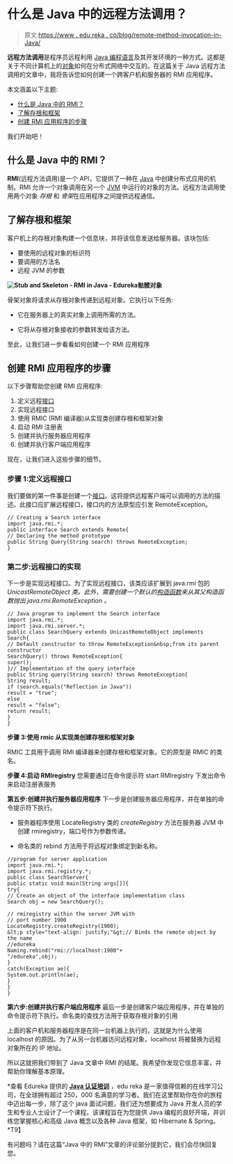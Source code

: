 # 什么是 Java 中的远程方法调用？

> 原文:[https://www . edu reka . co/blog/remote-method-invocation-in-Java/](https://www.edureka.co/blog/remote-method-invocation-in-java/)

**远程方法调用**是程序员远程利用 [Java 编程语言](https://www.edureka.co/blog/java-tutorial/)及其开发环境的一种方式。这都是关于不同计算机上的[对象](https://www.edureka.co/blog/java-objects-and-classes/)如何在分布式网络中交互的。在这篇关于 Java 远程方法调用的文章中，我将告诉您如何创建一个跨客户机和服务器的 RMI 应用程序。

本文涵盖以下主题:

*   [什么是 Java 中的 RMI？](#WhatisRMI?)
*   [了解存根和框架](#UnderstandingStubandSkeleton)
*   [创建 RMI 应用程序的步骤](#StepstocreateRMIApplication)

我们开始吧！

## **什么是 Java 中的 RMI？**

**RMI**(远程方法调用)是一个 API，它提供了一种在 [Java](https://www.edureka.co/blog/java-tutorial/) 中创建分布式应用的机制。RMI 允许一个对象调用在另一个 [JVM](https://www.edureka.co/blog/what-is-java/#ComponentsinJava) 中运行的对象的方法。远程方法调用使用两个对象  *存根* 和  *骨架*在应用程序之间提供远程通信。

## **了解存根和框架**

客户机上的存根对象构建一个信息块，并将该信息发送给服务器。该块包括:

*   要使用的远程对象的标识符
*   要调用的方法名
*   远程 JVM 的参数

**![Stub and Skeleton - RMI in Java - Edureka](../Images/36965354f3cf378e9d4ede002a6984e0.png)骷髅对象**

骨架对象将请求从存根对象传递到远程对象。它执行以下任务:

*   它在服务器上的真实对象上调用所需的方法。

*   它将从存根对象接收的参数转发给该方法。

至此，让我们进一步看看如何创建一个 RMI 应用程序

## **创建 RMI 应用程序的步骤**

以下步骤帮助您创建 RMI 应用程序:

1.  定义远程[接口](https://www.edureka.co/blog/java-interface/)
2.  实现远程接口
3.  使用 RMIC (RMI 编译器)从实现类创建存根和框架对象
4.  启动 RMI 注册表
5.  创建并执行服务器应用程序
6.  创建并执行客户端应用程序

现在，让我们进入这些步骤的细节。

### **步骤 1:定义远程接口**

我们要做的第一件事是创建一个[接口](https://www.edureka.co/blog/java-interface/)。这将提供远程客户端可以调用的方法的描述。此接口应扩展远程接口，接口内的方法原型应引发 RemoteException。

```
// Creating a Search interface
import java.rmi.*;
public interface Search extends Remote{
// Declaring the method prototype
public String Query(String search) throws RemoteException;
}
```

### **第二步:远程接口的实现**

下一步是实现远程接口。为了实现远程接口，该类应该扩展到 java.rmi 包的 *UnicastRemoteObject 类。此外，需要创建一个默认的[构造函数](https://www.edureka.co/blog/constructor-in-java/)来从其父构造函数抛出 *java.rmi.RemoteException* 。*

```
// Java program to implement the Search interface
import java.rmi.*;
import java.rmi.server.*;
public class SearchQuery extends UnicastRemoteObject implements Search{
// Default constructor to throw RemoteException&nbsp;from its parent constructor
SearchQuery() throws RemoteException{
super();
}// Implementation of the query interface
public String query(String search) throws RemoteException{
String result;
if (search.equals("Reflection in Java"))
result = "true";
else
result = "false";
return result;
}
}
```

**步骤 3:使用 rmic 从实现类创建存根和框架对象**

RMIC 工具用于调用 RMI 编译器来创建存根和框架对象。它的原型是 RMIC 的类名。

**步骤 4:启动 RMIregistry** 您需要通过在命令提示符 start RMIregistry 下发出命令来启动注册表服务

**第五步:创建并执行服务器应用程序** 下一步是创建服务器应用程序，并在单独的命令提示符下执行。

*   服务器程序使用 LocateRegistry 类的 *createRegistry* 方法在服务器 JVM 中创建 rmiregistry，端口号作为参数传递。

*   命名类的 rebind 方法用于将远程对象绑定到新名称。

```
//program for server application
import java.rmi.*;
import java.rmi.registry.*;
public class SearchServer{
public static void main(String args[]){
try{
// Create an object of the interface implementation class
Search obj = new SearchQuery();

// rmiregistry within the server JVM with
// port number 1900
LocateRegistry.createRegistry(1900);
&lt;p style="text-align: justify;"&gt;// Binds the remote object by the name
//edureka
Naming.rebind("rmi://localhost:1900"+
"/edureka",obj);
}
catch(Exception ae){
System.out.println(ae);
}
}
}
```

**第六步:创建并执行客户端应用程序** 最后一步是创建客户端应用程序，并在单独的命令提示符下执行。命名类的查找方法用于获取存根对象的引用

上面的客户机和服务器程序是在同一台机器上执行的，这就是为什么使用 localhost 的原因。为了从另一台机器访问远程对象，localhost 将被替换为远程对象所在的 IP 地址。

所以这就把我们带到了 Java 文章中 RMI 的结尾。我希望你发现它信息丰富，并帮助你理解基本原理。

*查看 Edureka 提供的 **[Java 认证培训](https://www.edureka.co/java-j2ee-soa-training)** ，edu reka 是一家值得信赖的在线学习公司，在全球拥有超过 250，000 名满意的学习者。我们在这里帮助你在你的旅程中迈出每一步，除了这个 java 面试问题，我们还为想要成为 Java 开发人员的学生和专业人士设计了一个课程。该课程旨在为您提供 Java 编程的良好开端，并训练您掌握核心和高级 Java 概念以及各种 Java 框架，如 Hibernate & Spring。*T9】

有问题吗？请在这篇“Java 中的 RMI”文章的评论部分提到它，我们会尽快回复您。
